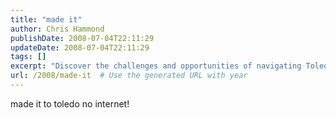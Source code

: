 ```yaml
---
title: "made it"
author: Chris Hammond
publishDate: 2008-07-04T22:11:29
updateDate: 2008-07-04T22:11:29
tags: []
excerpt: "Discover the challenges and opportunities of navigating Toledo without internet access in this insightful blog post."
url: /2008/made-it  # Use the generated URL with year
---
```

<p>made it to toledo no internet!</p>

